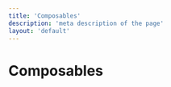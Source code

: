 ```yaml
---
title: 'Composables'
description: 'meta description of the page'
layout: 'default'
---
```


# Composables